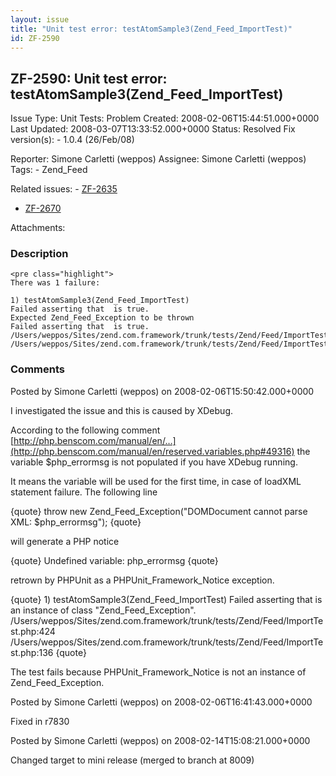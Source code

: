 ```yaml
---
layout: issue
title: "Unit test error: testAtomSample3(Zend_Feed_ImportTest)"
id: ZF-2590
---
```


ZF-2590: Unit test error: testAtomSample3(Zend\_Feed\_ImportTest)
-----------------------------------------------------------------

 Issue Type: Unit Tests: Problem Created: 2008-02-06T15:44:51.000+0000 Last Updated: 2008-03-07T13:33:52.000+0000 Status: Resolved Fix version(s): - 1.0.4 (26/Feb/08)
 
 Reporter:  Simone Carletti (weppos)  Assignee:  Simone Carletti (weppos)  Tags: - Zend\_Feed
 
 Related issues: - [ZF-2635](/issues/browse/ZF-2635)
- [ZF-2670](/issues/browse/ZF-2670)
 
 Attachments: 
### Description

 
    <pre class="highlight">
    There was 1 failure:
    
    1) testAtomSample3(Zend_Feed_ImportTest)
    Failed asserting that  is true.
    Expected Zend_Feed_Exception to be thrown
    Failed asserting that  is true.
    /Users/weppos/Sites/zend.com.framework/trunk/tests/Zend/Feed/ImportTest.php:424
    /Users/weppos/Sites/zend.com.framework/trunk/tests/Zend/Feed/ImportTest.php:136


 

 

### Comments

Posted by Simone Carletti (weppos) on 2008-02-06T15:50:42.000+0000

I investigated the issue and this is caused by XDebug.

According to the following comment [http://php.benscom.com/manual/en/…](http://php.benscom.com/manual/en/reserved.variables.php#49316) the variable $php\_errormsg is not populated if you have XDebug running.

It means the variable will be used for the first time, in case of loadXML statement failure. The following line

{quote} throw new Zend\_Feed\_Exception("DOMDocument cannot parse XML: $php\_errormsg"); {quote}

will generate a PHP notice

{quote} Undefined variable: php\_errormsg {quote}

retrown by PHPUnit as a PHPUnit\_Framework\_Notice exception.

{quote} 1) testAtomSample3(Zend\_Feed\_ImportTest) Failed asserting that is an instance of class "Zend\_Feed\_Exception". /Users/weppos/Sites/zend.com.framework/trunk/tests/Zend/Feed/ImportTest.php:424 /Users/weppos/Sites/zend.com.framework/trunk/tests/Zend/Feed/ImportTest.php:136 {quote}

The test fails because PHPUnit\_Framework\_Notice is not an instance of Zend\_Feed\_Exception.

 

 

Posted by Simone Carletti (weppos) on 2008-02-06T16:41:43.000+0000

Fixed in r7830

 

 

Posted by Simone Carletti (weppos) on 2008-02-14T15:08:21.000+0000

Changed target to mini release (merged to branch at 8009)

 

 